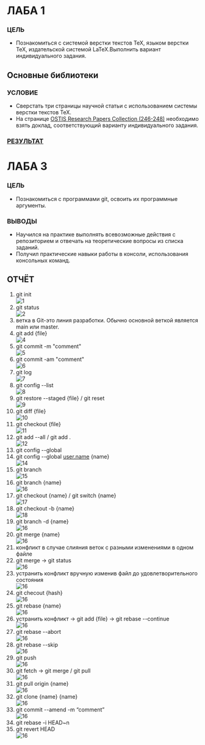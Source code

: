 # ЛАБА 1

### ЦЕЛЬ

- Познакомиться с системой верстки текстов TeX, языком верстки TeX, издательской системой LaTeX.Выполнить вариант индивидуального задания.

## Основные библиотеки 
### УСЛОВИЕ

- Сверстать три страницы научной статьи с использованием системы верстки текстов TeX.
- На странице [OSTIS Research Papers Collection (246-248)](https://proc.ostis.net/proc/Proceedings%20OSTIS-2024.pdf) необходимо взять доклад, соответствующий варианту индивидуального задания.

### [РЕЗУЛЬТАТ](lab1/LAB1.pdf)

# ЛАБА 3
### ЦЕЛЬ

- Познакомиться с программами git, освоить их программные аргументы.

### ВЫВОДЫ

- Научился на практике выполнять всевозможные действия с репозиторием и отвечать на теоретические вопросы из списка заданий.
- Получил практические навыки работы в консоли, использования консольных команд.

## ОТЧЁТ
1. git init <br>![1](images/1.png)
2. git status <br>![2](images/2.png)
3. ветка в Git-это линия разработки. Обычно основной веткой является main или master.
4. git add {file} <br>![4](images/4.png)
5. git commit -m "comment" <br>![5](images/5.png)
6. git commit -am "comment" <br>![6](images/6.png)
7. git log <br>![7](images/7.png)
8. git config --list <br>![8](images/8.png)
9. git restore --staged {file}   /   git reset <br>![9](images/9.png)
10. git diff {file} <br>![10](images/10.png)
11. git checkout {file} <br>![11](images/11.png)
12. git add --all   /   git add . <br>![12](images/12.png)
13. git config --global <br>
14. git config --global [user.name](http://user.name) {name} <br>![14](images/14.png)
15. git branch <br>![15](images/15.png)
16. git branch {name} <br>![16](images/16.png)
17. git checkout {name} / git switch {name} <br>![17](images/17.png)
18. git checkout -b {name} <br>![18](images/18.png)
19. git branch -d {name} <br>![16](images/19.png)
20. git merge {name} <br>![16](images/20.png)
21. конфликт в случае слияния веток с разными изменениями в одном файле <br>
22. git merge → git status <br>![16](images/22.png)
23. устранить конфликт вручную изменив файл до удовлетворительного состояния <br>![16](images/22.png)
24. git checout {hash} <br>![16](images/24.png)
25. git rebase {name} <br>![16](images/25.png)
26. устранить конфликт → git add {file} → git rebase --continue <br>![16](images/26.png)
27. git rebase --abort <br>![16](images/27.png)
28. git rebase --skip <br>![16](images/28.png)
29. git push <br>![16](images/29.png)
30. git fetch → git merge  /  git pull <br>![16](images/30.png)
31. git pull origin {name} <br>![16](images/31.png)
32. git clone {name} {name} <br>![16](images/32.png)
33. git commit --amend -m “comment” <br>![16](images/33.png)
34. git rebase -i HEAD~n <br>
35. git revert HEAD <br>![16](images/35.png)

